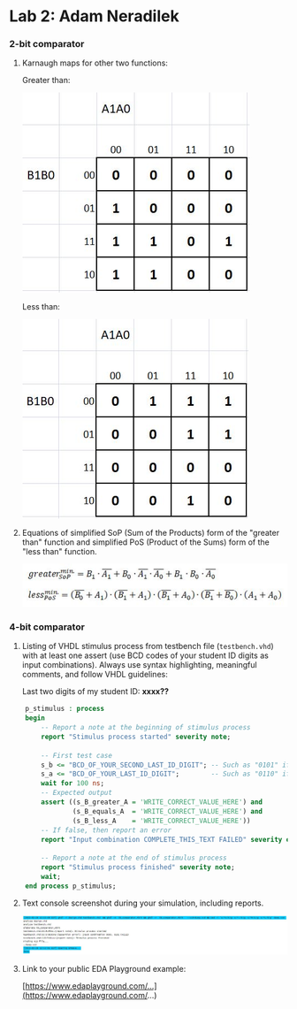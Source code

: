 # Lab 2: Adam Neradilek

### 2-bit comparator

1. Karnaugh maps for other two functions:

   Greater than:

   ![K-maps](https://github.com/xnerad04/digital-electronics-1/blob/main/B_greater_A.JPG)

   Less than:

   ![K-maps](https://github.com/xnerad04/digital-electronics-1/blob/main/B_less_A.JPG)

2. Equations of simplified SoP (Sum of the Products) form of the "greater than" function and simplified PoS (Product of the Sums) form of the "less than" function.

   ![Logic functions](https://github.com/xnerad04/digital-electronics-1/blob/main/SoP_PoS.JPG)

### 4-bit comparator

1. Listing of VHDL stimulus process from testbench file (`testbench.vhd`) with at least one assert (use BCD codes of your student ID digits as input combinations). Always use syntax highlighting, meaningful comments, and follow VHDL guidelines:

   Last two digits of my student ID: **xxxx??**

```vhdl
    p_stimulus : process
    begin
        -- Report a note at the beginning of stimulus process
        report "Stimulus process started" severity note;

        -- First test case
        s_b <= "BCD_OF_YOUR_SECOND_LAST_ID_DIGIT"; -- Such as "0101" if ID = xxxx56
        s_a <= "BCD_OF_YOUR_LAST_ID_DIGIT";        -- Such as "0110" if ID = xxxx56
        wait for 100 ns;
        -- Expected output
        assert ((s_B_greater_A = 'WRITE_CORRECT_VALUE_HERE') and
                (s_B_equals_A  = 'WRITE_CORRECT_VALUE_HERE') and
                (s_B_less_A    = 'WRITE_CORRECT_VALUE_HERE'))
        -- If false, then report an error
        report "Input combination COMPLETE_THIS_TEXT FAILED" severity error;

        -- Report a note at the end of stimulus process
        report "Stimulus process finished" severity note;
        wait;
    end process p_stimulus;
```

2. Text console screenshot during your simulation, including reports.

   ![your figure](https://github.com/xnerad04/digital-electronics-1/blob/main/Report.JPG)

3. Link to your public EDA Playground example:

   [https://www.edaplayground.com/...](https://www.edaplayground.com/...)
